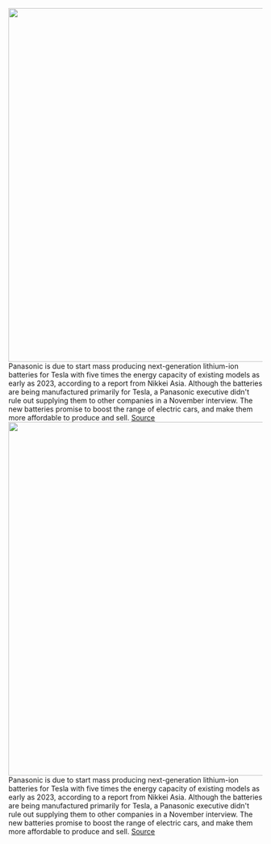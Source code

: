 <img src='https://cdn.vox-cdn.com/thumbor/kc-PWH0WmtrXZDCNbJuQUOcYbyA=/0x0:2040x1360/1200x800/filters:focal(857x517:1183x843)/cdn.vox-cdn.com/uploads/chorus_image/image/70425141/acastro_180524_1777_tesla_0003.0.jpg' width='700px' /><br/>
Panasonic is due to start mass producing next-generation lithium-ion batteries for Tesla with five times the energy capacity of existing models as early as 2023, according to a report from Nikkei Asia. Although the batteries are being manufactured primarily for Tesla, a Panasonic executive didn't rule out supplying them to other companies in a November interview. The new batteries promise to boost the range of electric cars, and make them more affordable to produce and sell.
<a href='https://www.theverge.com/2022/1/24/22898666/panasonic-4680-tesla-battery-mass-production-2023'> Source <a/><img src='https://cdn.vox-cdn.com/thumbor/kc-PWH0WmtrXZDCNbJuQUOcYbyA=/0x0:2040x1360/1200x800/filters:focal(857x517:1183x843)/cdn.vox-cdn.com/uploads/chorus_image/image/70425141/acastro_180524_1777_tesla_0003.0.jpg' width='700px' /><br/>
Panasonic is due to start mass producing next-generation lithium-ion batteries for Tesla with five times the energy capacity of existing models as early as 2023, according to a report from Nikkei Asia. Although the batteries are being manufactured primarily for Tesla, a Panasonic executive didn't rule out supplying them to other companies in a November interview. The new batteries promise to boost the range of electric cars, and make them more affordable to produce and sell.
<a href='https://www.theverge.com/2022/1/24/22898666/panasonic-4680-tesla-battery-mass-production-2023'> Source <a/>
